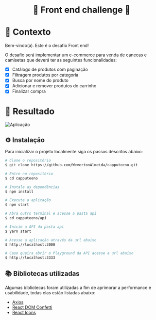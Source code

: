  <h1 align="center">🚀 Front end challenge 🚀</p>


# 🧠 Contexto

Bem-vindo(a). Este é o desafio Front end!

O desafio será implementar um e-commerce para venda de canecas e camisetas que deverá ter as seguintes funcionalidades:
- [x] Catálogo de produtos com paginação
- [x] Filtragem produtos por categoria
- [x] Busca por nome do produto
- [x] Adicionar e remover produtos do carrinho
- [x] Finalizar compra

#

# 🏁 Resultado 

![Aplicação](public/app.gif)

## ⚙️ Instalação

Para inicializar o projeto localmente siga os passos descritos abaixo:

```bash
# Clone o repositório
$ git clone https://github.com/WevertonAlmeida/capputeeno.git

# Entre no repositório
$ cd capputeeno

# Instale as dependências
$ npm install

# Execute a aplicação
$ npm start

# Abra outro terminal e acesse a pasta api
$ cd capputeeno/api

# Inicie a API da pasta api
$ yarn start

# Acesse a aplicação através da url abaixo
$ http://localhost:3000

# Caso queira abrir o Playground da API acesse a url abaixo
$ http://localhost:3333
```
## 📚 Bibliotecas utilizadas

  Algumas bibliotecas foram utilizadas a fim de aprimorar a performance e usabilidade, todas elas estão listadas abaixo:
  
  - [Axios](https://www.npmjs.com/package/axios)
  - [React DOM Confetti](https://www.npmjs.com/package/react-dom-confetti)
  - [React Icons](https://www.npmjs.com/package/react-icons)
